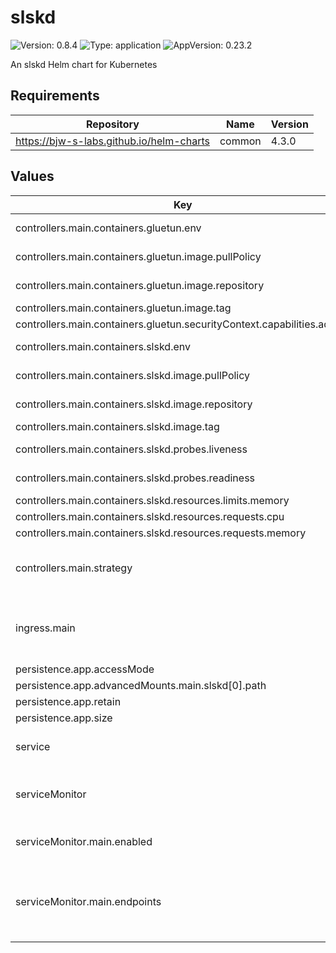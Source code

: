 # slskd

![Version: 0.8.4](https://img.shields.io/badge/Version-0.8.4-informational?style=flat-square) ![Type: application](https://img.shields.io/badge/Type-application-informational?style=flat-square) ![AppVersion: 0.23.2](https://img.shields.io/badge/AppVersion-0.23.2-informational?style=flat-square)

An slskd Helm chart for Kubernetes

## Requirements

| Repository | Name | Version |
|------------|------|---------|
| https://bjw-s-labs.github.io/helm-charts | common | 4.3.0 |

## Values

| Key | Type | Default | Description |
|-----|------|---------|-------------|
| controllers.main.containers.gluetun.env | object | See [values.yaml](./values.yaml) | environment variables. [[ref]](https://github.com/qdm12/gluetun-wiki) |
| controllers.main.containers.gluetun.image.pullPolicy | string | `"IfNotPresent"` | image pull policy |
| controllers.main.containers.gluetun.image.repository | string | `"qmcgaw/gluetun"` | image repository |
| controllers.main.containers.gluetun.image.tag | string | `"v3.40.0"` | image tag |
| controllers.main.containers.gluetun.securityContext.capabilities.add[0] | string | `"NET_ADMIN"` |  |
| controllers.main.containers.slskd.env | object | See [values.yaml](./values.yaml) | environment variables. |
| controllers.main.containers.slskd.image.pullPolicy | string | `"IfNotPresent"` | image pull policy |
| controllers.main.containers.slskd.image.repository | string | `"ghcr.io/slskd/slskd"` | image repository |
| controllers.main.containers.slskd.image.tag | string | `"0.23.2"` | image tag |
| controllers.main.containers.slskd.probes.liveness | object | `{"path":"/health","type":"HTTP"}` | Configures liveness probe |
| controllers.main.containers.slskd.probes.readiness | object | `{"path":"/health","type":"HTTP"}` | Configures readiness probe |
| controllers.main.containers.slskd.resources.limits.memory | string | `"1Gi"` |  |
| controllers.main.containers.slskd.resources.requests.cpu | string | `"10m"` |  |
| controllers.main.containers.slskd.resources.requests.memory | string | `"128Mi"` |  |
| controllers.main.strategy | string | `"Recreate"` | Set the controller upgrade strategy |
| ingress.main | object | See [values.yaml](./values.yaml) | Enable and configure ingress settings for the chart under this key. |
| persistence.app.accessMode | string | `"ReadWriteOnce"` |  |
| persistence.app.advancedMounts.main.slskd[0].path | string | `"/app"` |  |
| persistence.app.retain | bool | `true` |  |
| persistence.app.size | string | `"500Mi"` |  |
| service | object | See [values.yaml](./values.yaml) | Configures service settings for the chart. |
| serviceMonitor | object | See [values.yaml](./values.yaml) | Configure the ServiceMonitors for the chart here. |
| serviceMonitor.main.enabled | bool | `false` | Enables or disables the serviceMonitor. |
| serviceMonitor.main.endpoints | list | See [values.yaml](./values.yaml) | Configures the endpoints for the serviceMonitor. Helm templates can be used. |

